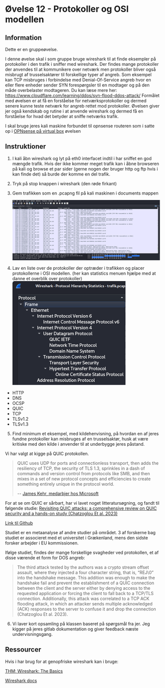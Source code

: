 # Øvelse 12 - Protokoller og OSI modellen

## Information

Dette er en gruppeøvelse.

I denne øvelse skal i som gruppe bruge wireshark til at finde eksempler på protokoller i den trafik i sniffer med wireshark.
Der findes mange protokoller der anvendes til at kommunikere over netværk men protokoller bliver også misbrugt af trusselsaktører til forskellige typer af angreb.
Som eksempel kan TCP misbruges i forbindelse med Denial-Of-Service angreb hvor en eller flere enheder sender SYN forespørgsler til en modtager og på den måde overbelaster modtageren.
Du kan læse mere her: https://www.cloudflare.com/learning/ddos/syn-flood-ddos-attack/ Formålet med øvelsen er at få en forståelse for netværksprotokoller og dermed senere kunne teste netværk for angreb rettet mod protokoller. Øvelsen giver jer også kendskab og rutine i at anvende wireshark og dermed få en forståelse for hvad det betyder at sniffe netværks trafik.

I skal bruge jeres kali maskine forbundet til opnsense routeren som i satte op i [OPNsense på virtual box](https://ucl-pba-its.gitlab.io/25f-its-nwsec/exercises/20_opsense_vbox/) øvelsen

## Instruktioner

1. I kali åbn wireshark og lyt på eth0 interfacet indtil i har sniffet en god mængde trafik. Hvis der ikke kommer meget trafik kan i åbne browseren på kali og browse et par sider (gerne nogen der bruger http og ftp hvis i kan finde det) så burde der komme en del trafik.

2. Tryk på stop knappen i wireshark (den røde firkant)

3. Gem trafikken som en .pcapng fil på kali maskinen i documents mappen

    ![Image](../../../Images/ØvelsesBilleder/Netsec/Øvelse%2012/Screenshot%202025-02-19%20110706.png)

4. Lav en liste over de protokoller der optræder i trafikken og placer protokollerne i OSI modellen. (her kan statistics menuen hjælpe med at danne et overblik over protokoller)
![wireshark protocols](../../../Images/ØvelsesBilleder/Netsec/Øvelse%2012/wireshark_protocol_hierachy.png)

 - HTTP
 - DNS
 - OCSP
 - QUIC
 - TCP
 - TLSv1.2
 - TLSv1.3

5. Find minimum et eksempel, med kildehenvisning, på hvordan en af jeres fundne protokoller kan misbruges af en trusselsaktør, husk at være kritiske med den kilde i anvender til at underbygge jeres påstand.

Vi har valgt at kigge på QUIC protokollen.

>QUIC uses UDP for ports and connectionless transport, then adds the resiliency of TCP, the security of TLS 1.3, sprinkles in a dash of commands and version control from protocols like SMB, and then mixes in a set of new protocol concepts and efficiencies to create something entirely unique in the protocol world.
>
> -- [James Kehr, medarbjer hos Microsoft](https://techcommunity.microsoft.com/blog/networkingblog/whats-quic/2683367)

For at se om QUIC er sårbart, har vi lavet noget litteratursøgning, og fandt til følgende studie:
[Revisiting QUIC attacks: a comprehensive review on QUIC security and a hands-on study (Chatzoglou Et al. 2023)](https://link.springer.com/article/10.1007/s10207-022-00630-6)

[Link til Github](https://github.com/efchatz/QUIC-attacks/blob/main/quic-flooding/quic-flooding.sh)

Studiet er en metaanalyse af andre studier på området. 3 af forskerne bag studiet er associeret med et universitet i Grækenland, mens den sidste forsker arbejder i EU kommissionen.

Ifølge studiet, findes der mange forskellige svagheder ved protokollen, et af disse værende et form for DOS angreb: 
>The third attack tested by the authors was a crypto stream offset assault, where they injected a four character string, that is, “REJ\0” into the handshake message. This addition was enough to make the handshake fail and prevent the establishment of a QUIC connection between the client and the server either by denying access to the requested application or forcing the client to fall back to a TCP/TLS connection. Additionally, this attack was correlated to a TCP ACK flooding attack, in which an attacker sends multiple acknowledged (ACK) responses to the server to confuse it and drop the connection (Chatzoglou Et al. 2023).


6. Vi laver kort opsamling på klassen baseret på spørgsmål fra jer.
Jeg kigger på jeres gitlab dokumentation og giver feedback næste undervisningsgang.

## Ressourcer

Hvis i har brug for at genopfriske wireshark kan i bruge:

[THM: Wireshark: The Basics](https://tryhackme.com/room/wiresharkthebasics)

[Wireshark docs](https://www.wireshark.org/docs/)